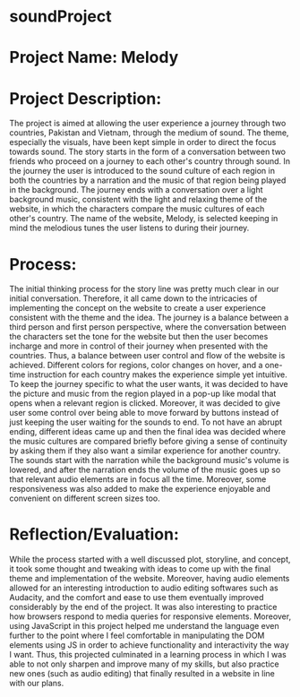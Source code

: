 # soundProject
# Project Name: Melody
# Project Description:
The project is aimed at allowing the user experience a journey through two countries, Pakistan and Vietnam, through the medium of sound. The theme,
especially the visuals, have been kept simple in order to direct the focus towards sound. The story starts in the form of a conversation between two friends who proceed on
a journey to each other's country through sound. In the journey the user is introduced to the sound culture of each region in both the countries by a narration and the music
of that region being played in the background. The journey ends with a conversation over a light background music, consistent with the light and relaxing theme of the website,
in which the characters compare the music cultures of each other's country. The name of the website, Melody, is selected keeping in mind the melodious tunes the user listens 
to during their journey. 
# Process:
The initial thinking process for the story line was pretty much clear in our initial conversation. Therefore, it all came down to the intricacies of implementing the 
concept on the website to create a user experience consistent with the theme and the idea. The journey is a balance between a third person and first person perspective, 
where the conversation between the characters set the tone for the website but then the user becomes incharge and more in control of their journey when presented with the countries. 
Thus, a balance between user control and flow of the website is achieved. Different colors for regions, color changes on hover, and a one-time instruction for each country 
makes the experience simple yet intuitive. To keep the journey specific to what the user wants, it was decided to have the picture and music from the region played in a pop-up like modal that 
opens when a relevant region is clicked. Moreover, it was decided to give user some control over being able to move forward by buttons instead of just keeping the user waiting 
for the sounds to end. To not have an abrupt ending, different ideas came up and then the final idea was decided where the music cultures are compared briefly before giving a sense of continuity 
by asking them if they also want a similar experience for another country. The sounds start with the narration while the background music's volume is lowered, and after the narration 
ends the volume of the music goes up so that relevant audio elements are in focus all the time. Moreover, some responsiveness was also added to make the experience enjoyable and convenient on different screen sizes too.
# Reflection/Evaluation:
While the process started with a well discussed plot, storyline, and concept, it took some thought and tweaking with ideas to come up with the final theme and implementation of the website. Moreover, having audio elements allowed for an interesting introduction to audio editing softwares such as Audacity, and the comfort and ease to use them eventually improved considerably by the end of the project. It was also interesting to practice how browsers respond to media queries for responsive elements. Moreover, using JavaScript in this project helped me understand the language even further to the point where I feel comfortable in manipulating the DOM elements using JS in order to achieve functionality and interactivity the way I want. Thus, this projected culminated in a learning process in which I was able to not only sharpen and improve many of my skills, but also practice new ones (such as audio editing) that finally resulted in a website in line with our plans.
